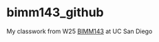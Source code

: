 # bimm143_github
My classwork from W25 [BIMM143](https://bioboot.github.io/bimm143_W25/) at UC San Diego




